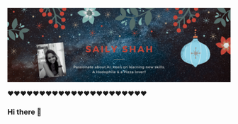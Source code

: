 

![alt text](https://github.com/sailyshah/sailyshah/blob/main/SAILY-SHAH(4).gif "Logo Title Text 1")

❤❤❤❤❤❤❤❤❤❤❤❤❤❤❤❤❤❤❤❤❤❤ 
### Hi there 👋

<!--
**sailyshah/sailyshah** is a ✨ _special_ ✨ repository because its `README.md` (this file) appears on your GitHub profile.

Here are some ideas to get you started:

- 🔭 I’m currently working on ...
- 🌱 I’m currently learning ...
- 👯 I’m looking to collaborate on ...
- 🤔 I’m looking for help with ...
- 💬 Ask me about ...
- 📫 How to reach me: ...
- 😄 Pronouns: ...
- ⚡ Fun fact: ...
-->
